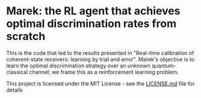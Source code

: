 # Marek: the RL agent that achieves optimal discrimination rates from scratch

This is the code that led to the results presented in "Real-time calibration of coherent-state receivers: learning by trial and error".
Marek's objective is to learn the optimal discrimination strategy over an unknown quantum-classical channel; we frame this as a reinforcement learning problem.

This project is licensed under the MIT License - see the [LICENSE.md](LICENSE.md) file for details


